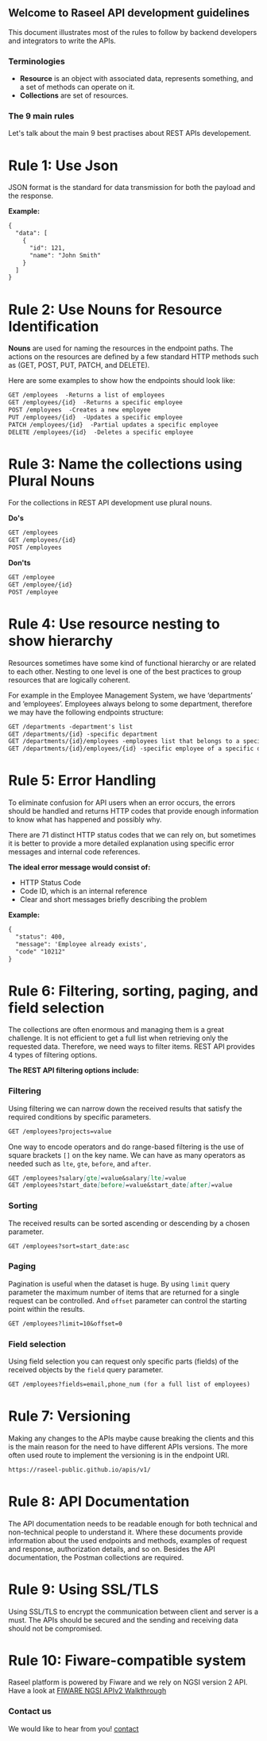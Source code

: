 ## Welcome to Raseel API development guidelines

This document illustrates most of the rules to follow by backend developers and integrators to write the APIs.

### Terminologies
- **Resource** is an object with associated data, represents something, and a set of methods can operate on it.
- **Collections** are set of resources.

### The 9 main rules

Let's talk about the main 9 best practises about REST APIs developement.
# Rule 1: Use Json
JSON format is the standard for data transmission for both the payload and the response.

**Example:**
```markdown
{
  "data": [
    {
      "id": 121,
      "name": "John Smith"
    }
  ]
}
```
# Rule 2: Use Nouns for Resource Identification
**Nouns** are used for naming the resources in the endpoint paths. The actions on the resources are defined by a few standard HTTP methods such as (GET, POST, PUT, PATCH, and DELETE).

Here are some examples to show how the endpoints should look like:

```markdown
GET /employees  -Returns a list of employees
GET /employees/{id}  -Returns a specific employee
POST /employees  -Creates a new employee
PUT /employees/{id}  -Updates a specific employee
PATCH /employees/{id}  -Partial updates a specific employee
DELETE /employees/{id}  -Deletes a specific employee
```

# Rule 3: Name the collections using Plural Nouns
For the collections in REST API development use plural nouns.

**Do's**

```markdown
GET /employees
GET /employees/{id}
POST /employees
```

**Don'ts**

```markdown
GET /employee
GET /employee/{id}
POST /employee
```

# Rule 4: Use resource nesting to show hierarchy
Resources sometimes have some kind of functional hierarchy or are related to each other. Nesting to one level is one of the best practices to group resources that are logically coherent.

For example in the Employee Management System, we have ‘departments’ and ‘employees’. Employees always belong to some department, therefore we may have the following endpoints structure:


```markdown
GET /departments -department's list
GET /departments/{id} -specific department
GET /departments/{id}/employees -employees list that belongs to a specific department
GET /departments/{id}/employees/{id} -specific employee of a specific department
```

# Rule 5: Error Handling
To eliminate confusion for API users when an error occurs, the errors should be handled and returns HTTP codes that provide enough information to know what has happened and possibly why.

There are 71 distinct HTTP status codes that we can rely on, but sometimes it is better to provide a more detailed explanation using specific error messages and internal code references.

**The ideal error message would consist of:**
- HTTP Status Code
- Code ID, which is an internal reference
- Clear and short messages briefly describing the problem

**Example:**
```markdown
{
  "status": 400,
  "message": 'Employee already exists',
  "code" "10212"
}
```

# Rule 6: Filtering, sorting, paging, and field selection
The collections are often enormous and managing them is a great challenge. It is not efficient to get a full list when retrieving only the requested data. Therefore, we need ways to filter items. REST API provides 4 types of filtering options.

**The REST API filtering options include:**

### Filtering
Using filtering we can narrow down the received results that satisfy the required conditions by specific parameters.

```markdown
GET /employees?projects=value
```

 One way to encode operators and do range-based filtering is the use of square brackets `[]` on the key name. We can have as many operators as needed such as `lte`, `gte`, `before`, and `after`.

```markdown
GET /employees?salary[gte]=value&salary[lte]=value
GET /employees?start_date[before]=value&start_date[after]=value
```

### Sorting
The received results can be sorted ascending or descending by a chosen parameter.

```markdown
GET /employees?sort=start_date:asc
```

### Paging
Pagination is useful when the dataset is huge. By using `limit` query parameter the maximum number of items that are returned for a single request can be controlled. And `offset` parameter can control the starting point within the results.

```markdown
GET /employees?limit=10&offset=0
```

### Field selection
Using field selection you can request only specific parts (fields) of the received objects by the `field` query parameter.

```markdown
GET /employees?fields=email,phone_num (for a full list of employees)
```

# Rule 7: Versioning
Making any changes to the APIs maybe cause breaking the clients and this is the main reason for the need to have different APIs versions. The more often used route to implement the versioning is in the endpoint URI.  

```markdown
https://raseel-public.github.io/apis/v1/
```

# Rule 8: API Documentation
The API documentation needs to be readable enough for both technical and non-technical people to understand it. Where these documents provide information about the used endpoints and methods, examples of request and response, authorization details, and so on. Besides the API documentation, the Postman collections are required.


# Rule 9: Using SSL/TLS
Using SSL/TLS to encrypt the communication between client and server is a must. The APIs should be secured and the sending and receiving data should not be compromised.

# Rule 10: Fiware-compatible system
Raseel platform is powered by Fiware and we rely on NGSI version 2 API.  
Have a look at [FIWARE NGSI APIv2 Walkthrough](https://fiware-orion.readthedocs.io/en/1.4.0/user/walkthrough_apiv2/index.html)





### Contact us

We would like to hear from you! [contact](raseel.mda@gmail.com)
